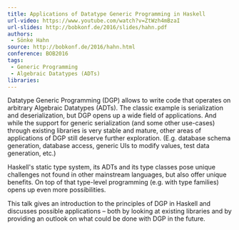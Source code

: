 ```yaml
---
title: Applications of Datatype Generic Programming in Haskell
url-video: https://www.youtube.com/watch?v=ZtWzh4mBzaI
url-slides: http://bobkonf.de/2016/slides/hahn.pdf
authors:
 - Sönke Hahn
source: http://bobkonf.de/2016/hahn.html
conference: BOB2016
tags:
 - Generic Programming
 - Algebraic Datatypes (ADTs)
libraries:
---
```


Datatype Generic Programming (DGP) allows to write code that operates on arbitrary Algebraic Datatypes (ADTs). The classic example is serialization and deserialization, but DGP opens up a wide field of applications. And while the support for generic serialization (and some other use-cases) through existing libraries is very stable and mature, other areas of applications of DGP still deserve further exploration. (E.g. database schema generation, database access, generic UIs to modify values, test data generation, etc.)

Haskell's static type system, its ADTs and its type classes pose unique challenges not found in other mainstream languages, but also offer unique benefits. On top of that type-level programming (e.g. with type families) opens up even more possibilities.

This talk gives an introduction to the principles of DGP in Haskell and discusses possible applications – both by looking at existing libraries and by providing an outlook on what could be done with DGP in the future.

